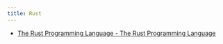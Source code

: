 ```yaml
---
title: Rust
---
```


- [The Rust Programming Language - The Rust Programming Language](https://doc.rust-lang.org/book/)
